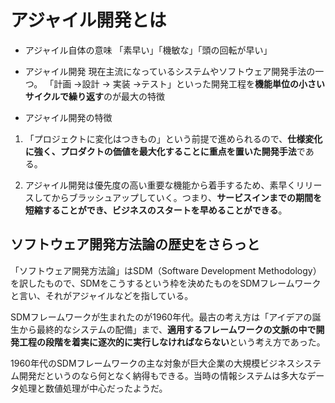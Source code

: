 # アジャイル開発とは

- アジャイル自体の意味
「素早い」「機敏な」「頭の回転が早い」

- アジャイル開発
現在主流になっているシステムやソフトウェア開発手法の一つ。
「計画 ->設計 -> 実装 ->テスト」といった開発工程を**機能単位の小さいサイクルで繰り返す**のが最大の特徴

- アジャイル開発の特徴

1. 「プロジェクトに変化はつきもの」という前提で進められるので、**仕様変化に強く、プロダクトの価値を最大化することに重点を置いた開発手法**である。

2. アジャイル開発は優先度の高い重要な機能から着手するため、素早くリリースしてからブラッシュアップしていく。つまり、**サービスインまでの期間を短縮することができ、ビジネスのスタートを早めることができる**。

## ソフトウェア開発方法論の歴史をさらっと

「ソフトウェア開発方法論」はSDM（Software Development Methodology）を訳したもので、SDMをこうするという枠を決めたものをSDMフレームワークと言い、それがアジャイルなどを指している。

SDMフレームワークが生まれたのが1960年代。最古の考え方は「アイデアの誕生から最終的なシステムの配備」まで、**適用するフレームワークの文脈の中で開発工程の段階を着実に逐次的に実行しなければならない**という考え方であった。

1960年代のSDMフレームワークの主な対象が巨大企業の大規模ビジネスシステム開発だというのなら何となく納得もできる。当時の情報システムは多大なデータ処理と数値処理が中心だったようだ。

## 
